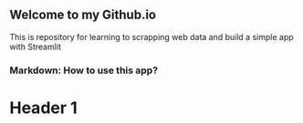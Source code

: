 ## Welcome to my Github.io
This is repository for learning to scrapping web data and build a simple app with Streamlit


### Markdown: How to use this app?

# Header 1


